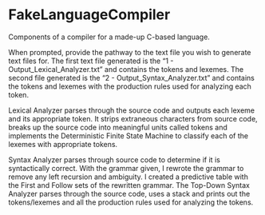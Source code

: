 # FakeLanguageCompiler
Components of a compiler for a made-up C-based language. 

When prompted, provide the pathway to the text file you wish to generate text files for. The first text file generated is the “1 - Output_Lexical_Analyzer.txt” and contains the tokens and lexemes. The second file generated is the “2 - Output_Syntax_Analyzer.txt” and contains the tokens and lexemes with the production rules used for analyzing each token.

Lexical Analyzer parses through the source code and outputs each lexeme and its appropriate token. It strips extraneous characters from source code, breaks up the source code into meaningful units called tokens and implements the Deterministic Finite State Machine to classify each of the lexemes with appropriate tokens.

Syntax Analyzer parses through source code to determine if it is syntactically correct. With the grammar given, I rewrote the grammar to remove any left recursion and ambiguity. I created a predictive table with the First and Follow sets of the rewritten grammar. The Top-Down Syntax Analyzer parses through the source code, uses a stack and prints out the tokens/lexemes and all the production rules used for analyzing the tokens. 

